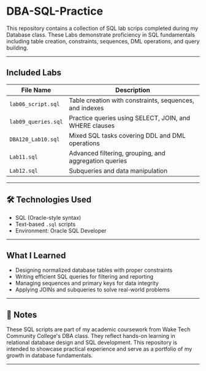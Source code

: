 
# DBA-SQL-Practice

This repository contains a collection of SQL lab scrips completed during my Database class. These Labs demonstrate proficiency in SQL fundamentals including table creation, constraints, sequences, DML operations, and query building.

---

## Included Labs

| File Name              | Description                                               |
|------------------------|-----------------------------------------------------------|
| `lab06_script.sql`     | Table creation with constraints, sequences, and indexes   |
| `lab09_queries.sql`    | Practice queries using SELECT, JOIN, and WHERE clauses    |
| `DBA120_Lab10.sql`     | Mixed SQL tasks covering DDL and DML operations           |
| `Lab11.sql`            | Advanced filtering, grouping, and aggregation queries     |
| `Lab12.sql`            | Subqueries and data manipulation                          |

---

## 🛠️ Technologies Used
- SQL (Oracle-style syntax)
- Text-based `.sql` scripts
- Environment: Oracle SQL Developer 

---

##  What I Learned
- Designing normalized database tables with proper constraints
- Writing efficient SQL queries for filtering and reporting
- Managing sequences and primary keys for data integrity
- Applying JOINs and subqueries to solve real-world problems

---

## 📌 Notes
These SQL scripts are part of my academic coursework from Wake Tech Community College's DBA class. They reflect hands-on learning in relational database design and SQL development. This repository is intended to showcase practical experience and serve as a portfolio of my growth in database fundamentals.


---
